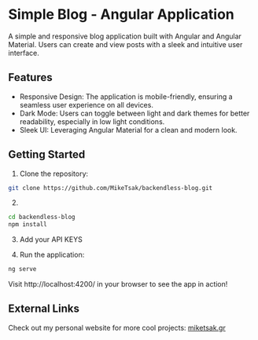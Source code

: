 # Simple Blog - Angular Application

A simple and responsive blog application built with Angular and Angular Material. Users can create and view posts with a sleek and intuitive user interface.

## Features

- Responsive Design: The application is mobile-friendly, ensuring a seamless user experience on all devices.
- Dark Mode: Users can toggle between light and dark themes for better readability, especially in low light conditions.
- Sleek UI: Leveraging Angular Material for a clean and modern look.

## Getting Started
1. Clone the repository:
```bash
git clone https://github.com/MikeTsak/backendless-blog.git
```
2. 
```bash
cd backendless-blog
npm install
```

3. Add your API KEYS

4. Run the application:
```bash
ng serve
```

Visit http://localhost:4200/ in your browser to see the app in action!

## External Links
Check out my personal website for more cool projects: [miketsak.gr](https://miketsak.gr/)